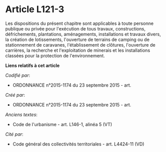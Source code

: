 # Article L121-3

Les dispositions du présent chapitre sont applicables à toute personne publique ou privée pour l'exécution de tous travaux,
constructions, défrichements, plantations, aménagements, installations et travaux divers, la création de lotissements,
l'ouverture de terrains de camping ou de stationnement de caravanes, l'établissement de clôtures, l'ouverture de carrières,
la recherche et l'exploitation de minerais et les installations classées pour la protection de l'environnement.

**Liens relatifs à cet article**

_Codifié par_:

  - ORDONNANCE n°2015-1174 du 23 septembre 2015 - art.

_Créé par_:

  - ORDONNANCE n°2015-1174 du 23 septembre 2015 - art.

_Anciens textes_:

  - Code de l'urbanisme - art. L146-1, alinéa 5 (VT)

_Cité par_:

  - Code général des collectivités territoriales - art. L4424-11 (VD)
